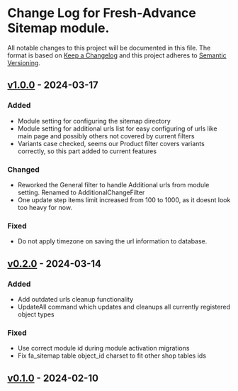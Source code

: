 # Change Log for Fresh-Advance Sitemap module.

All notable changes to this project will be documented in this file.
The format is based on [Keep a Changelog](http://keepachangelog.com/)
and this project adheres to [Semantic Versioning](http://semver.org/).

## [v1.0.0] - 2024-03-17

### Added
- Module setting for configuring the sitemap directory
- Module setting for additional urls list for easy configuring of urls like main page and possibly others not covered by current filters
- Variants case checked, seems our Product filter covers variants correctly, so this part added to current features

### Changed
- Reworked the General filter to handle Additional urls from module setting. Renamed to AdditionalChangeFilter
- One update step items limit increased from 100 to 1000, as it doesnt look too heavy for now.

### Fixed
- Do not apply timezone on saving the url information to database.

## [v0.2.0] - 2024-03-14

### Added
- Add outdated urls cleanup functionality
- UpdateAll command which updates and cleanups all currently registered object types

### Fixed
- Use correct module id during module activation migrations
- Fix fa_sitemap table object_id charset to fit other shop tables ids

## [v0.1.0] - 2024-02-10

[v1.0.0]: https://github.com/Fresh-Advance/Sitemap/compare/v0.2.0...v1.0.0
[v0.2.0]: https://github.com/Fresh-Advance/Sitemap/compare/v0.1.0...v0.2.0
[v0.1.0]: https://github.com/Fresh-Advance/Sitemap/compare/03839403...v0.1.0
